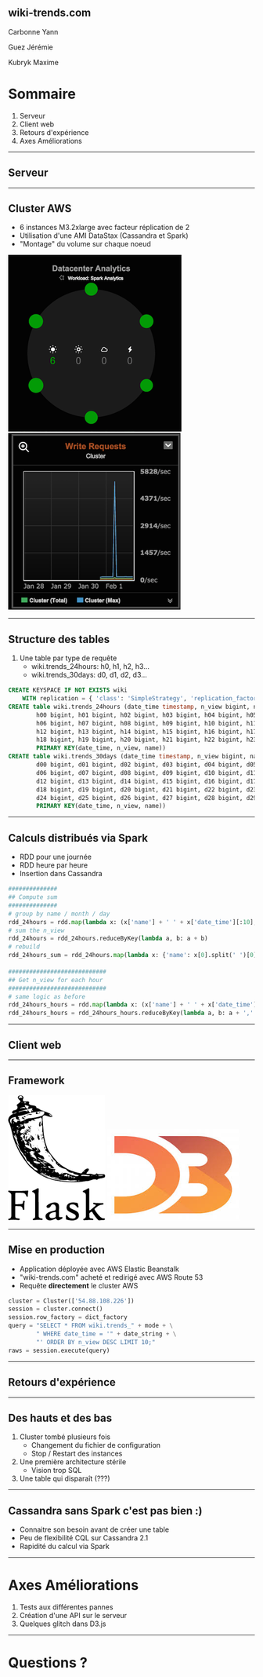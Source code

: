 <section> <h1>wiki-trends.com</h1>
Carbonne Yann

Guez Jérémie

Kubryk Maxime
</section>

# Sommaire

1. Serveur
2. Client web
3. Retours d'expérience
4. Axes Améliorations

---

<section> <h1>Serveur</h1>

---

## Cluster AWS

* 6 instances M3.2xlarge avec facteur réplication de 2
* Utilisation d'une AMI DataStax (Cassandra et Spark)
* "Montage" du volume sur chaque noeud

![cluster](./img/capture1.png)
![cluster2](./img/capture2.png)

---

## Structure des tables

1. Une table par type de requête
    * wiki.trends_24hours: h0, h1, h2, h3...
    * wiki.trends_30days: d0, d1, d2, d3...

```sql
CREATE KEYSPACE IF NOT EXISTS wiki
    WITH replication = { 'class': 'SimpleStrategy', 'replication_factor': '2' }
CREATE table wiki.trends_24hours (date_time timestamp, n_view bigint, name text,
        h00 bigint, h01 bigint, h02 bigint, h03 bigint, h04 bigint, h05 bigint,
        h06 bigint, h07 bigint, h08 bigint, h09 bigint, h10 bigint, h11 bigint,
        h12 bigint, h13 bigint, h14 bigint, h15 bigint, h16 bigint, h17 bigint,
        h18 bigint, h19 bigint, h20 bigint, h21 bigint, h22 bigint, h23 bigint,
        PRIMARY KEY(date_time, n_view, name))
CREATE table wiki.trends_30days (date_time timestamp, n_view bigint, name text,
        d00 bigint, d01 bigint, d02 bigint, d03 bigint, d04 bigint, d05 bigint,
        d06 bigint, d07 bigint, d08 bigint, d09 bigint, d10 bigint, d11 bigint,
        d12 bigint, d13 bigint, d14 bigint, d15 bigint, d16 bigint, d17 bigint,
        d18 bigint, d19 bigint, d20 bigint, d21 bigint, d22 bigint, d23 bigint,
        d24 bigint, d25 bigint, d26 bigint, d27 bigint, d28 bigint, d29 bigint,
        PRIMARY KEY(date_time, n_view, name))
```

---


## Calculs distribués via Spark

* RDD pour une journée
* RDD heure par heure
* Insertion dans Cassandra

```python
##############
## Compute sum
##############
# group by name / month / day
rdd_24hours = rdd.map(lambda x: (x['name'] + ' ' + x['date_time'][:10], x['n_view']))
# sum the n_view
rdd_24hours = rdd_24hours.reduceByKey(lambda a, b: a + b)
# rebuild
rdd_24hours_sum = rdd_24hours.map(lambda x: {'name': x[0].split(' ')[0], 'date_time': x[0].split(' ')[1], 'n_view': x[1]})

############################
## Get n_view for each hour
############################
# same logic as before
rdd_24hours_hours = rdd.map(lambda x: (x['name'] + ' ' + x['date_time'][:10], x['date_time'][11:13] + ' ' + str(x['n_view'])))
rdd_24hours_hours = rdd_24hours_hours.reduceByKey(lambda a, b: a + ',' + b)
```

</section>

---

<section> <h1>Client web</h1>

---

## Framework

![flask](./img/flask.png)
![d3js](./img/d3.jpeg)

---

## Mise en production

* Application déployée avec AWS Elastic Beanstalk
* "wiki-trends.com" acheté et redirigé avec AWS Route 53
* Requête **directement** le cluster AWS

```python
cluster = Cluster(['54.88.108.226'])
session = cluster.connect()
session.row_factory = dict_factory
query = "SELECT * FROM wiki.trends_" + mode + \
        " WHERE date_time = '" + date_string + \
        "' ORDER BY n_view DESC LIMIT 10;"
raws = session.execute(query)
```

</section>

---

<section> <h1>Retours d'expérience</h1>


---

## Des hauts et des bas

1. Cluster tombé plusieurs fois
    * Changement du fichier de configuration
    * Stop / Restart des instances
2. Une première architecture stérile
    * Vision trop SQL
3. Une table qui disparaît (???)

---

## Cassandra sans Spark c'est pas bien :)

* Connaitre son besoin avant de créer une table
* Peu de flexibilité CQL sur Cassandra 2.1
* Rapidité du calcul via Spark

</section>

---

# Axes Améliorations

1. Tests aux différentes pannes
2. Création d'une API sur le serveur
3. Quelques glitch dans D3.js

---

# Questions ?
